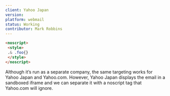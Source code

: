 ```yaml
---
client: Yahoo Japan
version:
platform: webmail
status: Working
contributor: Mark Robbins
---
```


```html
<noscript>
 <style>
 .& .foo{}
 </style>
</noscript>
```

Although it’s run as a separate company, the same targeting works for Yahoo Japan and Yahoo.com. However, Yahoo Japan displays the email in a sandboxed iframe and we can separate it with a noscript tag that Yahoo.com will ignore.
